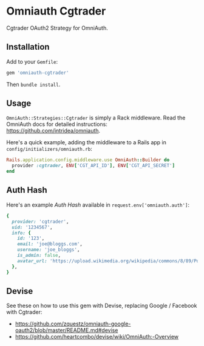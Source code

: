 # Omniauth Cgtrader

Cgtrader OAuth2 Strategy for OmniAuth.

## Installation

Add to your `Gemfile`:

```ruby
gem 'omniauth-cgtrader'
```

Then `bundle install`.

## Usage

`OmniAuth::Strategies::Cgtrader` is simply a Rack middleware. Read the OmniAuth docs for detailed instructions: https://github.com/intridea/omniauth.

Here's a quick example, adding the middleware to a Rails app in `config/initializers/omniauth.rb`:

```ruby
Rails.application.config.middleware.use OmniAuth::Builder do
  provider :cgtrader, ENV['CGT_API_ID'], ENV['CGT_API_SECRET']
end
```

## Auth Hash

Here's an example *Auth Hash* available in `request.env['omniauth.auth']`:

```ruby
{
  provider: 'cgtrader',
  uid: '1234567',
  info: {
    id: '123',
    email: 'joe@bloggs.com',
    username: 'joe_bloggs',
    is_admin: false,
    avatar_url: 'https://upload.wikimedia.org/wikipedia/commons/8/89/Portrait_Placeholder.png'
  },
}
```

## Devise

See these on how to use this gem with Devise, replacing Google / Facebook with Cgtrader:
* https://github.com/zquestz/omniauth-google-oauth2/blob/master/README.md#devise
* https://github.com/heartcombo/devise/wiki/OmniAuth:-Overview
